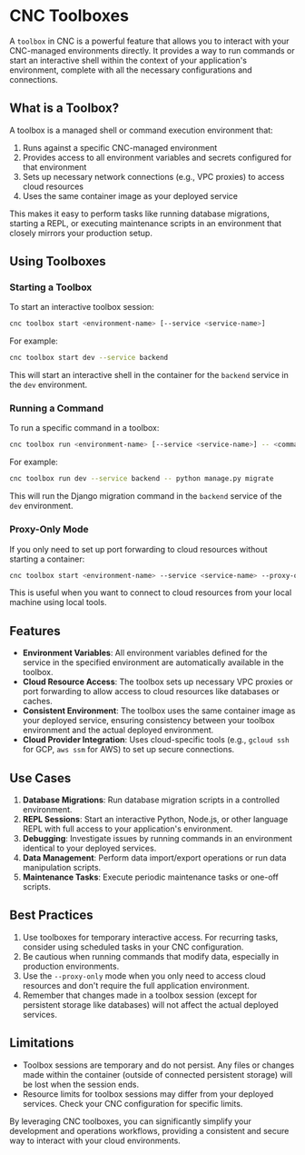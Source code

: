 # CNC Toolboxes

A `toolbox` in CNC is a powerful feature that allows you to interact with your CNC-managed environments directly. It provides a way to run commands or start an interactive shell within the context of your application's environment, complete with all the necessary configurations and connections.

## What is a Toolbox?

A toolbox is a managed shell or command execution environment that:

1. Runs against a specific CNC-managed environment
2. Provides access to all environment variables and secrets configured for that environment
3. Sets up necessary network connections (e.g., VPC proxies) to access cloud resources
4. Uses the same container image as your deployed service

This makes it easy to perform tasks like running database migrations, starting a REPL, or executing maintenance scripts in an environment that closely mirrors your production setup.

## Using Toolboxes

### Starting a Toolbox

To start an interactive toolbox session:

```bash
cnc toolbox start <environment-name> [--service <service-name>]
```

For example:

```bash
cnc toolbox start dev --service backend
```

This will start an interactive shell in the container for the `backend` service in the `dev` environment.

### Running a Command

To run a specific command in a toolbox:

```bash
cnc toolbox run <environment-name> [--service <service-name>] -- <command>
```

For example:

```bash
cnc toolbox run dev --service backend -- python manage.py migrate
```

This will run the Django migration command in the `backend` service of the `dev` environment.

### Proxy-Only Mode

If you only need to set up port forwarding to cloud resources without starting a container:

```bash
cnc toolbox start <environment-name> --service <service-name> --proxy-only
```

This is useful when you want to connect to cloud resources from your local machine using local tools.

## Features

- **Environment Variables**: All environment variables defined for the service in the specified environment are automatically available in the toolbox.
- **Cloud Resource Access**: The toolbox sets up necessary VPC proxies or port forwarding to allow access to cloud resources like databases or caches.
- **Consistent Environment**: The toolbox uses the same container image as your deployed service, ensuring consistency between your toolbox environment and the actual deployed environment.
- **Cloud Provider Integration**: Uses cloud-specific tools (e.g., `gcloud ssh` for GCP, `aws ssm` for AWS) to set up secure connections.

## Use Cases

1. **Database Migrations**: Run database migration scripts in a controlled environment.
2. **REPL Sessions**: Start an interactive Python, Node.js, or other language REPL with full access to your application's environment.
3. **Debugging**: Investigate issues by running commands in an environment identical to your deployed services.
4. **Data Management**: Perform data import/export operations or run data manipulation scripts.
5. **Maintenance Tasks**: Execute periodic maintenance tasks or one-off scripts.

## Best Practices

1. Use toolboxes for temporary interactive access. For recurring tasks, consider using scheduled tasks in your CNC configuration.
2. Be cautious when running commands that modify data, especially in production environments.
3. Use the `--proxy-only` mode when you only need to access cloud resources and don't require the full application environment.
4. Remember that changes made in a toolbox session (except for persistent storage like databases) will not affect the actual deployed services.

## Limitations

- Toolbox sessions are temporary and do not persist. Any files or changes made within the container (outside of connected persistent storage) will be lost when the session ends.
- Resource limits for toolbox sessions may differ from your deployed services. Check your CNC configuration for specific limits.

By leveraging CNC toolboxes, you can significantly simplify your development and operations workflows, providing a consistent and secure way to interact with your cloud environments.